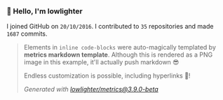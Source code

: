 ### 👋 Hello, I'm lowlighter

I joined GitHub on `20/10/2016`.
I contributed to `35` repositories and made `1687` commits.

> Elements in `inline code-blocks` were auto-magically templated by **metrics markdown template**.
> Although this is rendered as a PNG image in this example, it'll actually push markdown 😎
>
> Endless customization is possible, including hyperlinks 🎉!
>
> *Generated with [lowlighter/metrics@3.9.0-beta](https://github.com/lowlighter/metrics)*
